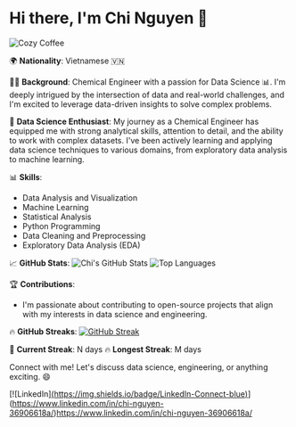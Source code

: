 # Hi there, I'm Chi Nguyen 👋

![Cozy Coffee](https://media.giphy.com/media/Yl5aO3gdVfsQ0/giphy.gif)

🌍 **Nationality**: Vietnamese 🇻🇳

👩‍🎓 **Background**: Chemical Engineer with a passion for Data Science 📊. I'm deeply intrigued by the intersection of data and real-world challenges, and I'm excited to leverage data-driven insights to solve complex problems.

🔬 **Data Science Enthusiast**: My journey as a Chemical Engineer has equipped me with strong analytical skills, attention to detail, and the ability to work with complex datasets. I've been actively learning and applying data science techniques to various domains, from exploratory data analysis to machine learning.

📊 **Skills**:
- Data Analysis and Visualization
- Machine Learning
- Statistical Analysis
- Python Programming
- Data Cleaning and Preprocessing
- Exploratory Data Analysis (EDA)

📈 **GitHub Stats**:
![Chi's GitHub Stats](https://github-readme-stats.vercel.app/api?username=chi0405&show_icons=true&theme=radical)
![Top Languages](https://github-readme-stats.vercel.app/api/top-langs/?username=chi0405&layout=compact&theme=radical)

🏆 **Contributions**:
- I'm passionate about contributing to open-source projects that align with my interests in data science and engineering.

🔥 **GitHub Streaks**:
[![GitHub Streak](http://github-readme-streak-stats.herokuapp.com?user=chi0405)](https://git.io/streak-stats)

🚀 **Current Streak**: N days
🔥 **Longest Streak**: M days


Connect with me! Let's discuss data science, engineering, or anything exciting. 😄

[![LinkedIn][(https://img.shields.io/badge/LinkedIn-Connect-blue)](https://www.linkedin.com/in/yourlinkedinprofile/)](https://www.linkedin.com/in/chi-nguyen-36906618a/)https://www.linkedin.com/in/chi-nguyen-36906618a/
